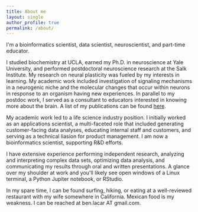 ```yaml
---
title: About me
layout: single
author_profile: true
permalink: /about/
---
```


I'm a bioinformatics scientist, data scientist, neuroscientist, and part-time educator.

I studied biochemistry at UCLA, earned my Ph.D. in neuroscience at Yale University, and performed postdoctoral neuroscience research at the Salk Institute. My research on neural plasticity was fueled by my interests in learning. My academic work included investigation of signaling mechanisms in a neurogenic niche and the molecular changes that occur within neurons in response to an organism having new experiences. In parallel to my postdoc work, I served as a consultant to educators interested in knowing more about the brain. A list of my publications can be found [here](https://scholar.google.com/citations?user=wGG8V78AAAAJ&hl=en). 

My academic work led to a life science industry position. I initially worked as an applications scientist, a multi-faceted role that included generating customer-facing data analyses, educating internal staff and customers, and serving as a technical liasion for product management. I am now a bioinformatics scientist, supporting R&D efforts.

I have extensive experience performing independent research, analyzing and interpreting complex data sets, optimizing data analysis, and communicating my results through oral and written presentations. A glance over my shoulder at work and you'll likely see open windows of a Linux terminal, a Python Jupiter notebook, or RStudio.

In my spare time, I can be found surfing, hiking, or eating at a well-reviewed restaurant with my wife somewhere in California. Mexican food is my weakness. I can be reached at ben.lacar AT gmail.com.